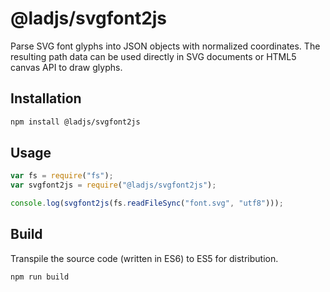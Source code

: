 # @ladjs/svgfont2js

Parse SVG font glyphs into JSON objects with normalized coordinates. The
resulting path data can be used directly in SVG documents or HTML5 canvas API to
draw glyphs.



## Installation

```sh
npm install @ladjs/svgfont2js
```


## Usage


```JavaScript
var fs = require("fs");
var svgfont2js = require("@ladjs/svgfont2js");

console.log(svgfont2js(fs.readFileSync("font.svg", "utf8")));
```


## Build

Transpile the source code (written in ES6) to ES5 for distribution.

```sh
npm run build
```
